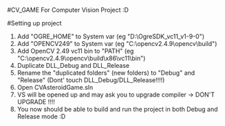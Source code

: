 #CV_GAME For Computer Vision Project :D 

#Setting up project
1. Add "OGRE_HOME" to System var (eg "D:\OgreSDK_vc11_v1-9-0")
2. Add "OPENCV249" to System var (eg "C:\opencv2.4.9\opencv\build")
3. Add OpenCV 2.49 vc11 bin to "PATH" (eg "C:\opencv2.4.9\opencv\build\x86\vc11\bin")
4. Duplicate DLL_Debug and DLL_Release
5. Rename the "duplicated folders" (new folders) to "Debug" and "Release" (Dont' touch DLL_Debug/DLL_Release!!!!)
6. Open CVAsteroidGame.sln
7. VS will be opened up and may ask you to upgrade compiler -> DON'T UPGRADE !!!!
8. You now should be able to build and run the project in both Debug and Release mode :D


